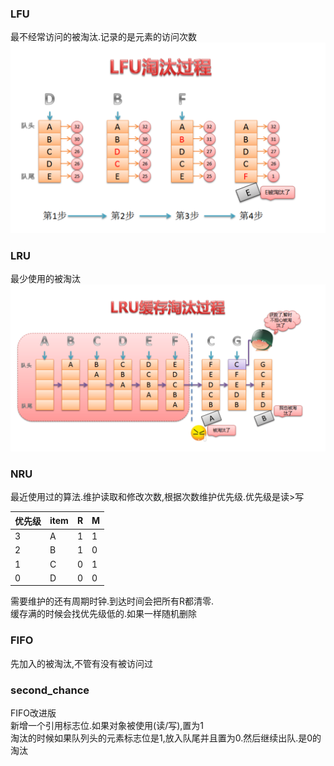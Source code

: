 

### LFU
最不经常访问的被淘汰.记录的是元素的访问次数  
![](../imgs/server/LFU.png)


### LRU
最少使用的被淘汰
![](../imgs/server/LRU.png)



### NRU
最近使用过的算法.维护读取和修改次数,根据次数维护优先级.优先级是读>写

|优先级|item|R|M|
|---|---|---|---|
|3|A|1|1|
|2|B|1|0|
|1|C|0|1|
|0|D|0|0|

需要维护的还有周期时钟.到达时间会把所有R都清零.  
缓存满的时候会找优先级低的.如果一样随机删除  

### FIFO
先加入的被淘汰,不管有没有被访问过  

### second_chance
FIFO改进版  
新增一个引用标志位.如果对象被使用(读/写),置为1  
淘汰的时候如果队列头的元素标志位是1,放入队尾并且置为0.然后继续出队.是0的淘汰  

